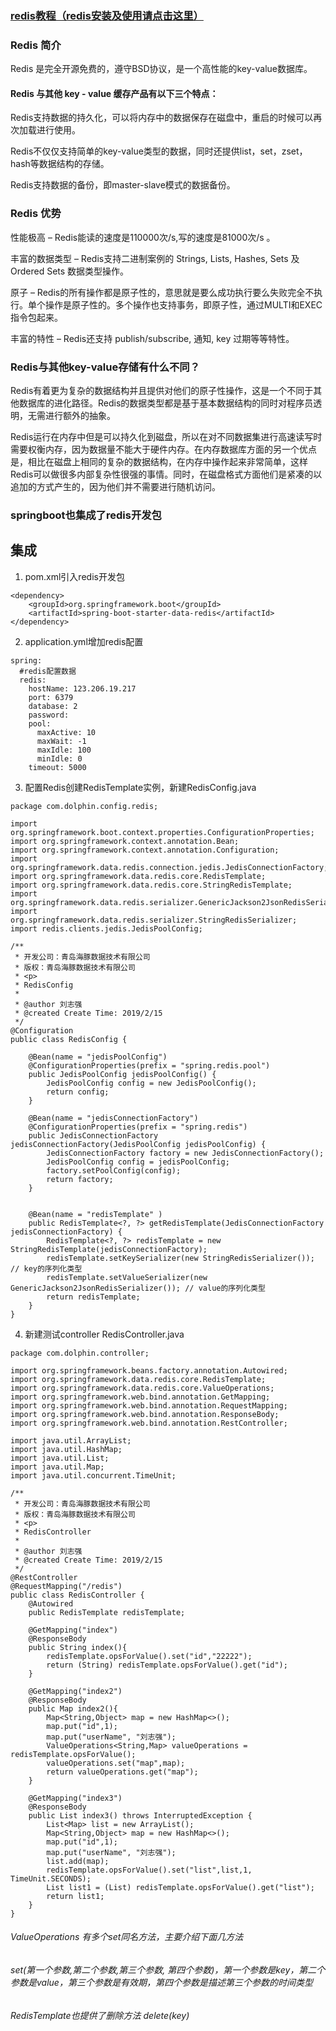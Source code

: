 ### [redis教程（redis安装及使用请点击这里）](http://www.runoob.com/redis/redis-intro.html)


### Redis 简介
Redis 是完全开源免费的，遵守BSD协议，是一个高性能的key-value数据库。

#### Redis 与其他 key - value 缓存产品有以下三个特点：

Redis支持数据的持久化，可以将内存中的数据保存在磁盘中，重启的时候可以再次加载进行使用。

Redis不仅仅支持简单的key-value类型的数据，同时还提供list，set，zset，hash等数据结构的存储。

Redis支持数据的备份，即master-slave模式的数据备份。

### Redis 优势
性能极高 – Redis能读的速度是110000次/s,写的速度是81000次/s 。

丰富的数据类型 – Redis支持二进制案例的 Strings, Lists, Hashes, Sets 及 Ordered Sets 数据类型操作。

原子 – Redis的所有操作都是原子性的，意思就是要么成功执行要么失败完全不执行。单个操作是原子性的。多个操作也支持事务，即原子性，通过MULTI和EXEC指令包起来。

丰富的特性 – Redis还支持 publish/subscribe, 通知, key 过期等等特性。

### Redis与其他key-value存储有什么不同？
Redis有着更为复杂的数据结构并且提供对他们的原子性操作，这是一个不同于其他数据库的进化路径。Redis的数据类型都是基于基本数据结构的同时对程序员透明，无需进行额外的抽象。

Redis运行在内存中但是可以持久化到磁盘，所以在对不同数据集进行高速读写时需要权衡内存，因为数据量不能大于硬件内存。在内存数据库方面的另一个优点是，相比在磁盘上相同的复杂的数据结构，在内存中操作起来非常简单，这样Redis可以做很多内部复杂性很强的事情。同时，在磁盘格式方面他们是紧凑的以追加的方式产生的，因为他们并不需要进行随机访问。


### springboot也集成了redis开发包

## 集成

1. pom.xml引入redis开发包

```
<dependency>
    <groupId>org.springframework.boot</groupId>
    <artifactId>spring-boot-starter-data-redis</artifactId>
</dependency>
```
2. application.yml增加redis配置

```
spring:
  #redis配置数据
  redis:
    hostName: 123.206.19.217
    port: 6379
    database: 2
    password:
    pool:
      maxActive: 10
      maxWait: -1
      maxIdle: 100
      minIdle: 0
    timeout: 5000
```

3. 配置Redis创建RedisTemplate实例，新建RedisConfig.java

```
package com.dolphin.config.redis;

import org.springframework.boot.context.properties.ConfigurationProperties;
import org.springframework.context.annotation.Bean;
import org.springframework.context.annotation.Configuration;
import org.springframework.data.redis.connection.jedis.JedisConnectionFactory;
import org.springframework.data.redis.core.RedisTemplate;
import org.springframework.data.redis.core.StringRedisTemplate;
import org.springframework.data.redis.serializer.GenericJackson2JsonRedisSerializer;
import org.springframework.data.redis.serializer.StringRedisSerializer;
import redis.clients.jedis.JedisPoolConfig;

/**
 * 开发公司：青岛海豚数据技术有限公司
 * 版权：青岛海豚数据技术有限公司
 * <p>
 * RedisConfig
 *
 * @author 刘志强
 * @created Create Time: 2019/2/15
 */
@Configuration
public class RedisConfig {

    @Bean(name = "jedisPoolConfig")
    @ConfigurationProperties(prefix = "spring.redis.pool")
    public JedisPoolConfig jedisPoolConfig() {
        JedisPoolConfig config = new JedisPoolConfig();
        return config;
    }

    @Bean(name = "jedisConnectionFactory")
    @ConfigurationProperties(prefix = "spring.redis")
    public JedisConnectionFactory jedisConnectionFactory(JedisPoolConfig jedisPoolConfig) {
        JedisConnectionFactory factory = new JedisConnectionFactory();
        JedisPoolConfig config = jedisPoolConfig;
        factory.setPoolConfig(config);
        return factory;
    }


    @Bean(name = "redisTemplate" )
    public RedisTemplate<?, ?> getRedisTemplate(JedisConnectionFactory jedisConnectionFactory) {
        RedisTemplate<?, ?> redisTemplate = new StringRedisTemplate(jedisConnectionFactory);
        redisTemplate.setKeySerializer(new StringRedisSerializer()); // key的序列化类型
        redisTemplate.setValueSerializer(new GenericJackson2JsonRedisSerializer()); // value的序列化类型
        return redisTemplate;
    }
}
```

4. 新建测试controller RedisController.java

```
package com.dolphin.controller;

import org.springframework.beans.factory.annotation.Autowired;
import org.springframework.data.redis.core.RedisTemplate;
import org.springframework.data.redis.core.ValueOperations;
import org.springframework.web.bind.annotation.GetMapping;
import org.springframework.web.bind.annotation.RequestMapping;
import org.springframework.web.bind.annotation.ResponseBody;
import org.springframework.web.bind.annotation.RestController;

import java.util.ArrayList;
import java.util.HashMap;
import java.util.List;
import java.util.Map;
import java.util.concurrent.TimeUnit;

/**
 * 开发公司：青岛海豚数据技术有限公司
 * 版权：青岛海豚数据技术有限公司
 * <p>
 * RedisController
 *
 * @author 刘志强
 * @created Create Time: 2019/2/15
 */
@RestController
@RequestMapping("/redis")
public class RedisController {
    @Autowired
    public RedisTemplate redisTemplate;

    @GetMapping("index")
    @ResponseBody
    public String index(){
        redisTemplate.opsForValue().set("id","22222");
        return (String) redisTemplate.opsForValue().get("id");
    }

    @GetMapping("index2")
    @ResponseBody
    public Map index2(){
        Map<String,Object> map = new HashMap<>();
        map.put("id",1);
        map.put("userName", "刘志强");
        ValueOperations<String,Map> valueOperations = redisTemplate.opsForValue();
        valueOperations.set("map",map);
        return valueOperations.get("map");
    }

    @GetMapping("index3")
    @ResponseBody
    public List index3() throws InterruptedException {
        List<Map> list = new ArrayList();
        Map<String,Object> map = new HashMap<>();
        map.put("id",1);
        map.put("userName", "刘志强");
        list.add(map);
        redisTemplate.opsForValue().set("list",list,1, TimeUnit.SECONDS);
        List list1 = (List) redisTemplate.opsForValue().get("list");
        return list1;
    }
}
```
###### ValueOperations 有多个set同名方法，主要介绍下面几方法
###### set(第一个参数,第二个参数,第三个参数, 第四个参数)，第一个参数是key，第二个参数是value，第三个参数是有效期，第四个参数是描述第三个参数的时间类型

###### RedisTemplate也提供了删除方法 delete(key)








